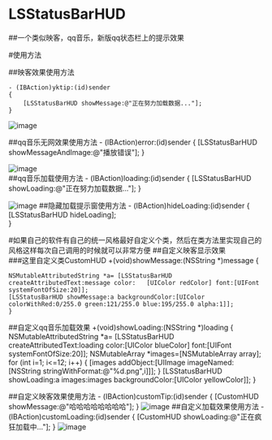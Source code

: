 # LSStatusBarHUD
##一个类似映客，qq音乐，新版qq状态栏上的提示效果


#使用方法

##映客效果使用方法

	- (IBAction)yktip:(id)sender
    {
    	[LSStatusBarHUD showMessage:@"正在努力加载数据..."];
    }
![image](https://github.com/lsmakethebest/LSStatusBarHUD/blob/master/images/inlike.PNG)
    
##qq音乐无网效果使用方法
	- (IBAction)error:(id)sender 
	{
     [LSStatusBarHUD showMessageAndImage:@"播放错误"];
	}

![image](https://github.com/lsmakethebest/LSStatusBarHUD/blob/master/images/error.PNG)	
##qq音乐加载使用方法
	- (IBAction)loading:(id)sender {
    [LSStatusBarHUD showLoading:@"正在努力加载数据..."];
    }

![image](https://github.com/lsmakethebest/LSStatusBarHUD/blob/master/images/loading.PNG)
##隐藏加载提示窗使用方法
	- (IBAction)hideLoading:(id)sender 
	{
    	[LSStatusBarHUD hideLoading];    
	}
	
	
#如果自己的软件有自己的统一风格最好自定义个类，然后在类方法里实现自己的风格这样每次自己调用的时候就可以非常方便
##自定义映客显示效果	 
###这里自定义类CustomHUD 
	+(void)showMessage:(NSString *)message
	{
    
    NSMutableAttributedString *a= [LSStatusBarHUD createAttributedText:message color:	[UIColor redColor] font:[UIFont systemFontOfSize:20]];    
    [LSStatusBarHUD showMessage:a backgroundColor:[UIColor colorWithRed:0/255.0 green:121/255.0 blue:195/255.0 alpha:1]];
	}
##自定义qq音乐加载效果
	+(void)showLoading:(NSString *)loading
	{
    	NSMutableAttributedString *a= [LSStatusBarHUD createAttributedText:loading color:[UIColor blueColor] font:[UIFont systemFontOfSize:20]];
    NSMutableArray *images=[NSMutableArray array];
    	for (int i=1; i<=12; i++) 
    	{
      	  [images addObject:[UIImage imageNamed:[NSString stringWithFormat:@"%d.png",i]]];
      	  	 }
    	[LSStatusBarHUD showLoading:a images:images backgroundColor:[UIColor yellowColor]];
	}

##自定义映客效果使用方法
	- (IBAction)customTip:(id)sender {
    	[CustomHUD showMessage:@"哈哈哈哈哈哈哈哈"];
	}
![image](https://github.com/lsmakethebest/LSStatusBarHUD/blob/master/images/customInlike.PNG)
##自定义加载效果使用方法
	- (IBAction)customLoading:(id)sender {
       [CustomHUD showLoading:@"正在疯狂加载中..."];
	}
![image](https://github.com/lsmakethebest/LSStatusBarHUD/blob/master/images/customLoading.PNG)

